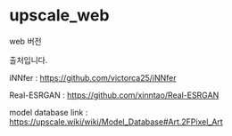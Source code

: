 # upscale_web
web 버전

출처입니다.


iNNfer : https://github.com/victorca25/iNNfer

Real-ESRGAN : https://github.com/xinntao/Real-ESRGAN

model database link : https://upscale.wiki/wiki/Model_Database#Art.2FPixel_Art



